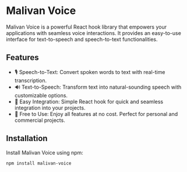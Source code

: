# Malivan Voice

Malivan Voice is a powerful React hook library that empowers your applications with seamless voice interactions. It provides an easy-to-use interface for text-to-speech and speech-to-text functionalities.

## Features

- 🎙️ Speech-to-Text: Convert spoken words to text with real-time transcription.
- 🔊 Text-to-Speech: Transform text into natural-sounding speech with customizable options.
- 🚀 Easy Integration: Simple React hook for quick and seamless integration into your projects.
- 💎 Free to Use: Enjoy all features at no cost. Perfect for personal and commercial projects.

## Installation

Install Malivan Voice using npm:

```bash
npm install malivan-voice